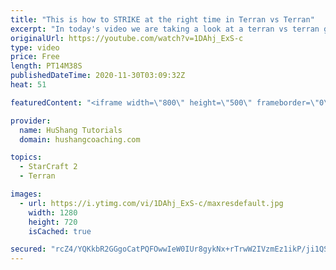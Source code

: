 ```yaml
---
title: "This is how to STRIKE at the right time in Terran vs Terran"
excerpt: "In today's video we are taking a look at a terran vs terran game I played that showcases some patience and how I like to calculate when it's the correct time to attack!  Coaching -------------------------------------------------------------------------- Website: https://www.hushangcoaching.com  Interested"
originalUrl: https://youtube.com/watch?v=1DAhj_ExS-c
type: video
price: Free
length: PT14M38S
publishedDateTime: 2020-11-30T03:09:32Z
heat: 51

featuredContent: "<iframe width=\"800\" height=\"500\" frameborder=\"0\" src=\"https://www.youtube.com/embed/1DAhj_ExS-c\" allow=\"accelerometer; autoplay; encrypted-media; gyroscope; picture-in-picture\" allowfullscreen></iframe>"

provider:
  name: HuShang Tutorials
  domain: hushangcoaching.com

topics:
  - StarCraft 2
  - Terran

images:
  - url: https://i.ytimg.com/vi/1DAhj_ExS-c/maxresdefault.jpg
    width: 1280
    height: 720
    isCached: true

secured: "rcZ4/YQKkbR2GGgoCatPQFOwwIeW0IUr8gykNx+rTrwW2IVzmEz1ikP/ji1QSuTgjiHgNpmVNyw1qImgbuX7iBljNVQfaGwRvdYbEezk782WDuV4wfyHIuzoLwcT5MgLOH3HF/sQktWpqSnltkMbbZNMzQmR3rx8yyZ/hLNKS5r7LwU6usnikb1A6ncSLnjrZVDlNJmNO3ii70OpJPXokIqEoTUSgnLf4foS1BU5tv0eiNHIqCRTSUBOLtCgx6RnTIxWW3mv8ApBymBLVAinHVTe8arNcG/pZKI5Wv/DyudwHUDDUiuVyNlV1LwfcPnZLchjuKxsYM/lAULNDlp+Lup/HkHLn7aQobJQ6f9xtAVvW18ot8GZhVg+6shxZAo2OzfYKleZaVRTW4kRMS/oPqDYQ0jKtAU/G/CFW4PI84Q=;jkZriBLF8uBxwwAH+rG0lw=="
---
```


